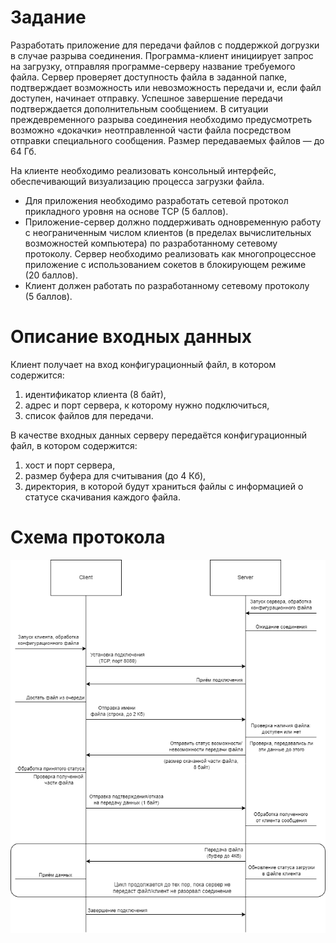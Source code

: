 # Задание

Разработать приложение для передачи файлов с поддержкой догрузки в случае разрыва соединения. Программа-клиент инициирует запрос на загрузку, отправляя программе-серверу название требуемого файла. Сервер проверяет доступность файла в заданной папке, подтверждает возможность или невозможность передачи и, если файл доступен, начинает отправку. Успешное завершение передачи подтверждается дополнительным сообщением. В ситуации преждевременного разрыва соединения необходимо предусмотреть возможно «докачки» неотправленной части файла посредством отправки специального сообщения. Размер передаваемых файлов — до 64 Гб.

На клиенте необходимо реализовать консольный интерфейс, обеспечивающий визуализацию процесса загрузки файла.

- Для приложения необходимо разработать сетевой протокол прикладного уровня на основе TCP (5 баллов).
- Приложение-сервер должно поддерживать одновременную работу с неограниченным числом клиентов (в пределах вычислительных возможностей компьютера) по разработанному сетевому протоколу. Сервер необходимо реализовать как многопроцессное приложение с использованием сокетов в блокирующем режиме (20 баллов).
- Клиент должен работать по разработанному сетевому протоколу (5 баллов).

# Описание входных данных
Клиент получает на вход конфигурационный файл, в котором содержится:
1) идентификатор клиента (8 байт),
2) адрес и порт сервера, к которому нужно подключиться,
3) список файлов для передачи.

В качестве входных данных серверу передаётся конфигурационный файл, в котором содержится:
1) хост и порт сервера, 
2) размер буфера для считывания (до 4 Кб),
3) директория, в которой будут храниться файлы с информацией о статусе скачивания каждого файла.

# Схема протокола
![alt text](./misc/protocol.png)
